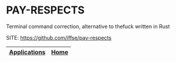 # PAY-RESPECTS

 Terminal command correction, alternative to thefuck written in Rust

 SITE: https://github.com/iffse/pay-respects

 | [Applications](https://portable-linux-apps.github.io/apps.html) | [Home](https://portable-linux-apps.github.io)
 | --- | --- |
